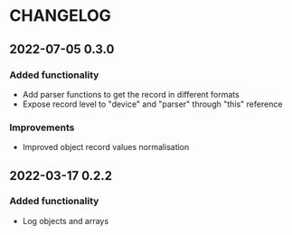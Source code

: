 # CHANGELOG

## 2022-07-05 0.3.0

### Added functionality

- Add parser functions to get the record in different formats
- Expose record level to "device" and "parser" through "this" reference

### Improvements

- Improved object record values normalisation

## 2022-03-17 0.2.2

### Added functionality

- Log objects and arrays

